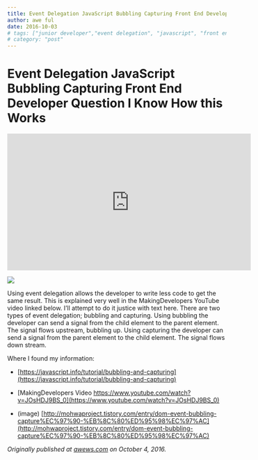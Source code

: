 ```yaml
---
title: Event Delegation JavaScript Bubbling Capturing Front End Developer Question
author: awe ful
date: 2016-10-03
# tags: ["junior developer","event delegation", "javascript", "front end development"]
# category: "post"
---
```


# Event Delegation JavaScript Bubbling Capturing Front End Developer Question I Know How this Works

<center><iframe width="560" height="315" src="https://www.youtube.com/embed/_I9jslUtijs" frameborder="0" allow="accelerometer; autoplay; encrypted-media; gyroscope; picture-in-picture" allowfullscreen></iframe></center>

![](https://cdn-images-1.medium.com/max/2000/0*ToORCSmu7xpqbGF6.jpg)

Using event delegation allows the developer to write less code to get the same result. This is explained very well in the MakingDevelopers YouTube video linked below. I’ll attempt to do it justice with text here. There are two types of event delegation; bubbling and capturing. Using bubbling the developer can send a signal from the child element to the parent element. The signal flows upstream, bubbling up. Using capturing the developer can send a signal from the parent element to the child element. The signal flows down stream.

Where I found my information:

- [https://javascript.info/tutorial/bubbling-and-capturing](https://javascript.info/tutorial/bubbling-and-capturing)

- [MakingDevelopers Video https://www.youtube.com/watch?v=JOsHDJ9BS_0](https://www.youtube.com/watch?v=JOsHDJ9BS_0)

- (image) [http://mohwaproject.tistory.com/entry/dom-event-bubbling-capture%EC%97%90-%EB%8C%80%ED%95%98%EC%97%AC](http://mohwaproject.tistory.com/entry/dom-event-bubbling-capture%EC%97%90-%EB%8C%80%ED%95%98%EC%97%AC)

_Originally published at [awews.com](http://awews.com/i-know-how-this-works/2016/10/04/event-delegation-javascript-bubbling-capturing-front-end-dev-question) on October 4, 2016._
